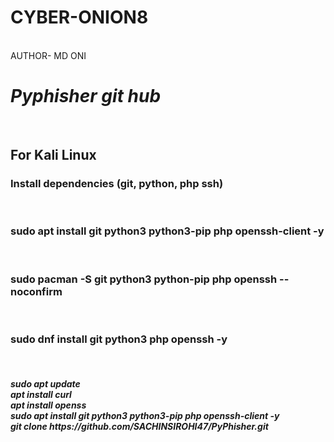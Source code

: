  # CYBER-ONION8
<BR> 
AUTHOR- MD ONI
<i><H1> Pyphisher git hub</H1></i><br> 
<h2>For Kali Linux </h2>
<h3>Install dependencies (git, python, php ssh) </h3><br>
<h3> sudo apt install git python3 python3-pip php openssh-client -y</h3><br>
<h3>sudo pacman -S git python3 python-pip php openssh --noconfirm</h3><br>
<h3>sudo dnf install git python3 php openssh -y</h3><br> 
<h5><p>sudo apt update<br>
 apt install curl<br>
 apt install openss<br>
 sudo apt install git python3 python3-pip php openssh-client -y<br>
 git clone https://github.com/SACHINSIROHI47/PyPhisher.git
 
</p></h5>
